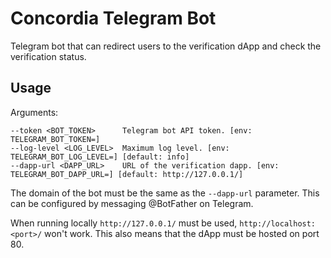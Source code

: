 # Concordia Telegram Bot
Telegram bot that can redirect users to the verification dApp and check the verification status.

## Usage
Arguments:
```
--token <BOT_TOKEN>      Telegram bot API token. [env: TELEGRAM_BOT_TOKEN=]
--log-level <LOG_LEVEL>  Maximum log level. [env: TELEGRAM_BOT_LOG_LEVEL=] [default: info]
--dapp-url <DAPP_URL>    URL of the verification dapp. [env: TELEGRAM_BOT_DAPP_URL=] [default: http://127.0.0.1/]
```

The domain of the bot must be the same as the `--dapp-url` parameter. This can be configured by messaging @BotFather on Telegram.

When running locally `http://127.0.0.1/` must be used, `http://localhost:<port>/` won't work. This also means that the dApp must be hosted on port 80.
